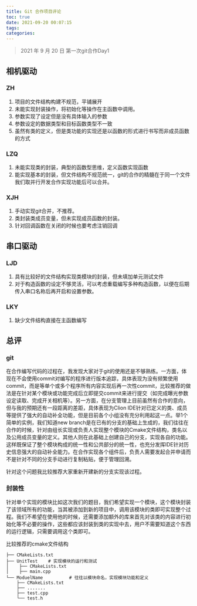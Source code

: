 ```yaml
---
title: Git 合作项目评论
toc: true
date: 2021-09-20 00:07:15
tags: 
categories: 
---
```


>  2021 年 9 月 20 日 第一次git合作Day1

## 相机驱动

### ZH

1. 项目的文件结构构建不规范，平铺展开
2. 未能实现封装操作，将初始化等操作在主函数中调用。
3. 参数实现了设定但是没有具体输入的参数
4. 参数设定的数据类型和目标函数类型不一致
5. 虽然有类的定义，但是类功能的实现还是以函数的形式进行书写而非成员函数的方式

### LZQ

1. 未能实现类的封装，典型的函数型思维，定义函数实现函数
2. 能实现基本的封装，但文件结构不规范统一，git的合作的精髓在于同一个文件我们取并行开发合作实现功能后可以合并。

### XJH

1. 手动实现git合并，不推荐。
2. 类封装类成员变量，但未实现成员函数的封装。
3. 针对回调函数在关闭的时候也要考虑注销回调



## 串口驱动

### LJD

1. 具有比较好的文件结构实现类模块的封装，但未填加单元测试文件
2. 对于构造函数的设定不够灵活，可以考虑重载编写多种构造函数，以便在后期传入串口名称后再开启和设置参数。

### LKY

1. 缺少文件结构直接在主函数编写

## 总评

### git

在合作编写代码的过程在，我发现大家对于git的使用还是不够熟练。一方面，体现在不会使用commit对编写的程序进行版本追踪，具体表现为没有频繁使用commit，而是等单个或多个程序所有内容实现后再一次性commit，比较推荐的做法是在针对某个模块或功能完成后立即提交commit来进行提交（如完成曝光参数设定读取、完成开关相机等）。另一方面，在分支管理上目前虽然有合作的意向，但与我的预期还有一段距离的差距，具体表现为Clion IDE针对已定义的类、成员等提供了强大的自动补全功能，但是目前各个小组没有充分利用起这一点。举1个简单的实例，我们知道new branch是在已有的分支的基础上生成的，我们往往在合作的时候，针对由组长实现或负责人实现整个模块的Cmake文件结构，类名以及公用成员变量的定义。其他人则在此基础上创建自己的分支，实现各自的功能。这样既保证了整个模块构成的统一性和公共部分的统一性，也充分发挥IDE针对历史信息强大的自动补全能力。在合作实现各个组件后，负责人需要发起合并申请而不是针对不同的分支手动进行复制粘贴，便于管理回溯。

针对这个问题我比较推荐大家重新开建新的分支实现该过程。

### 封装性

针对单个实现的模块比如这次我们的题目，我们希望实现一个模块，这个模块封装了该领域所有的功能，当其被添加到新的项目中，调用该模块的类即可实现整个过程。我们不希望在使用他的时候，还需要添加额外的库来首先对该类的内容进行初始化等不必要的操作，这些都应该封装到类的实现中去，用户不需要知道这个东西的运行逻辑，只需要调用这个类即可。

比较推荐的cmake文件结构

```shell
├── CMakeLists.txt
├── UnitTest	# 实现模块的运行和测试
│    ├── CMakeLists.txt
│    ├── main.cpp	
└── ModuelName			# 往往以模块命名，实现模块功能和定义
    ├── CMakeLists.txt
    ├── .......
    ├── test.cpp
    └── test.h
    
```



### 